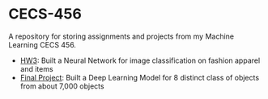# CECS-456
A repository for storing assignments and projects from my Machine Learning CECS 456.
- [HW3](Shriyansh_Singh_CECS_456_HW3.ipynb): Built a Neural Network for image classification on fashion apparel and items
- [Final Project](Final_Project.ipynb): Built a Deep Learning Model for 8 distinct class of objects from about 7,000 objects
